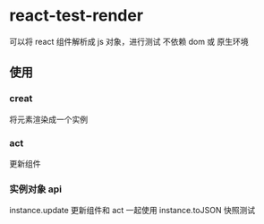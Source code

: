 # react-test-render

可以将 react 组件解析成 js 对象，进行测试
不依赖 dom 或 原生环境

## 使用

### creat

将元素渲染成一个实例

### act

更新组件

### 实例对象 api

instance.update 更新组件和 act 一起使用
instance.toJSON 快照测试
